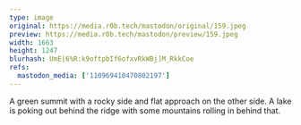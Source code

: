 ```yaml
---
type: image
original: https://media.r0b.tech/mastodon/original/159.jpeg
preview: https://media.r0b.tech/mastodon/preview/159.jpeg
width: 1663
height: 1247
blurhash: UmE|6%R:k9oftpbIf6ofxvRkWBj]M_RkkCoe
refs:
  mastodon_media: ['110969410470802197']
---
```


A green summit with a rocky side and flat approach on the other side. A lake is poking out behind the ridge with some mountains rolling in behind that. 
